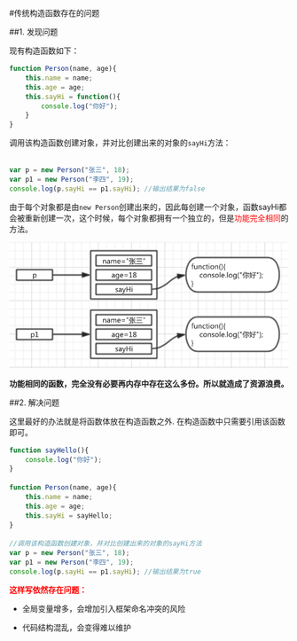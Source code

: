 #传统构造函数存在的问题

##1. 发现问题

现有构造函数如下：

```js
function Person(name, age){
    this.name = name;
    this.age = age;
    this.sayHi = function(){
        console.log("你好");
    }
}

```
调用该构造函数创建对象，并对比创建出来的对象的`sayHi`方法：
```js

var p = new Person("张三", 18);
var p1 = new Person("李四", 19);
console.log(p.sayHi == p1.sayHi); //输出结果为false

```

由于每个对象都是由`new Person`创建出来的，因此每创建一个对象，函数sayHi都会被重新创建一次，这个时候，每个对象都拥有一个独立的，但是<font color ="red">功能完全相同</font>的方法。

![](../Images/03-3.png)

**功能相同的函数，完全没有必要再内存中存在这么多份。所以就造成了资源浪费。**

##2. 解决问题

这里最好的办法就是将函数体放在构造函数之外. 在构造函数中只需要引用该函数即可。

```js
function sayHello(){
    console.log("你好");
}

function Person(name, age){
    this.name = name;
    this.age = age;
    this.sayHi = sayHello;
}

//调用该构造函数创建对象，并对比创建出来的对象的sayHi方法
var p = new Person("张三", 18);
var p1 = new Person("李四", 19);
console.log(p.sayHi == p1.sayHi); //输出结果为true
```

**<font color="red">这样写依然存在问题：</font>**

* 全局变量增多，会增加引入框架命名冲突的风险

* 代码结构混乱，会变得难以维护
